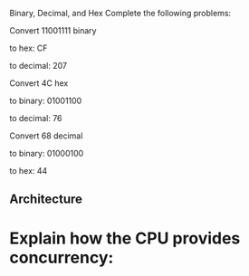 Binary, Decimal, and Hex
Complete the following problems:

Convert 11001111 binary

to hex: CF

to decimal: 207

Convert 4C hex

to binary: 01001100

to decimal: 76

Convert 68 decimal

to binary: 01000100

to hex: 44

## Architecture

# Explain how the CPU provides concurrency:
